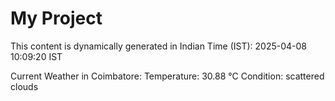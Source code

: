 # My Project

This content is dynamically generated in Indian Time (IST): 2025-04-08 10:09:20 IST


Current Weather in Coimbatore:
Temperature: 30.88 °C
Condition: scattered clouds
